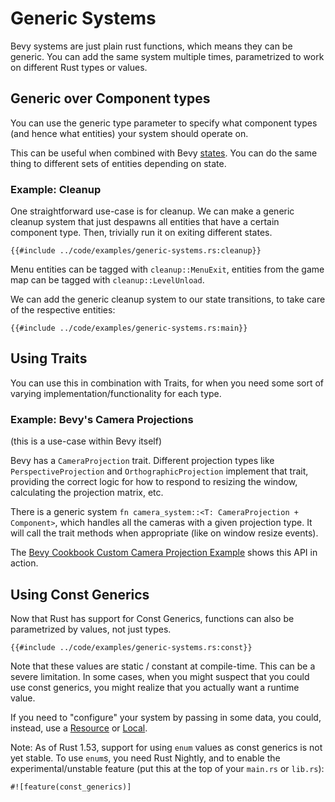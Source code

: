 # Generic Systems

Bevy systems are just plain rust functions, which means they can be
generic. You can add the same system multiple times, parametrized to work
on different Rust types or values.

## Generic over Component types

You can use the generic type parameter to specify what component types (and
hence what entities) your system should operate on.

This can be useful when combined with Bevy [states](../programming/states.md).
You can do the same thing to different sets of entities depending on state.

### Example: Cleanup

One straightforward use-case is for cleanup. We can make a generic cleanup
system that just despawns all entities that have a certain component
type. Then, trivially run it on exiting different states.

```rust,no_run,noplayground
{{#include ../code/examples/generic-systems.rs:cleanup}}
```

Menu entities can be tagged with `cleanup::MenuExit`, entities from the game
map can be tagged with `cleanup::LevelUnload`.

We can add the generic cleanup system to our state transitions, to take care
of the respective entities:

```rust,no_run,noplayground
{{#include ../code/examples/generic-systems.rs:main}}
```

## Using Traits

You can use this in combination with Traits, for when you need some sort of varying
implementation/functionality for each type.

### Example: Bevy's Camera Projections

(this is a use-case within Bevy itself)

Bevy has a `CameraProjection` trait. Different projection types like `PerspectiveProjection` and
`OrthographicProjection` implement that trait, providing the correct logic for how to respond
to resizing the window, calculating the projection matrix, etc.

There is a generic system `fn camera_system::<T: CameraProjection + Component>`, which handles
all the cameras with a given projection type. It will call the trait methods when appropriate
(like on window resize events).

The [Bevy Cookbook Custom Camera Projection Example](../cookbook/custom-projection.md) shows
this API in action.

## Using Const Generics

Now that Rust has support for Const Generics, functions can also be parametrized by values,
not just types.

```rust,no_run,noplayground
{{#include ../code/examples/generic-systems.rs:const}}
```

Note that these values are static / constant at compile-time. This can be a severe limitation. In
some cases, when you might suspect that you could use const generics, you might realize that
you actually want a runtime value.

If you need to "configure" your system by passing in some data, you could, instead, use a
[Resource](../programming/res.md) or [Local](../programming/local.md).

Note: As of Rust 1.53, support for using `enum` values as const generics is not yet stable. To
use `enum`s, you need Rust Nightly, and to enable the experimental/unstable feature (put this
at the top of your `main.rs` or `lib.rs`):

```rust,no_run,noplayground
#![feature(const_generics)]
```

